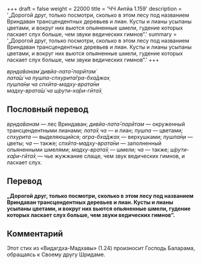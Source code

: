 +++
draft = false
weight = 22000
title = 'ЧЧ Антйа 1.159'
description = '„Дорогой друг, только посмотри, сколько в этом лесу под названием Вриндаван трансцендентных деревьев и лиан. Кусты и лианы усыпаны цветами, и вокруг них вьются опьяненные шмели, гудение которых ласкает слух больше, чем звуки ведических гимнов“.'
summary = '„Дорогой друг, только посмотри, сколько в этом лесу под названием Вриндаван трансцендентных деревьев и лиан. Кусты и лианы усыпаны цветами, и вокруг них вьются опьяненные шмели, гудение которых ласкает слух больше, чем звуки ведических гимнов“.'
+++

_вр̣нда̄ванам̇ дивйа-лата̄-парӣтам̇  
лата̄ш́ ча пушпа-спхурита̄гра-бха̄джах̣  
пушпа̄н̣и ча спхӣта-мадху-врата̄ни  
мадху-врата̄ш́ ча ш́рути-ха̄ри-гӣта̄х̣_

## Пословный перевод

_вр̣нда̄ванам_ — лес Вриндаван; _дивйа_\-_лата̄_\-_парӣтам_ — окруженный трансцендентными лианами; _лата̄х̣_ _ча_ — и лиан; _пушпа_ — цветами; _спхурита_ — выделяющийся; _агра_\-_бха̄джах̣_ — верхушками; _пушпа̄н̣и_ — цветы; _ча_ — также; _спхӣта_\-_мадху_\-_врата̄ни_ — заполненный опьяненными шмелями; _мадху_\-_врата̄х̣_ — шмели; _ча_ — также; _ш́рути_\-_ха̄ри_\-_гӣта̄х̣_ — чье жужжание слаще, чем звук ведических гимнов, и ласкает слух.

## Перевод

**„Дорогой друг, только посмотри, сколько в этом лесу под названием Вриндаван трансцендентных деревьев и лиан. Кусты и лианы усыпаны цветами, и вокруг них вьются опьяненные шмели, гудение которых ласкает слух больше, чем звуки ведических гимнов“.**

## Комментарий

Этот стих из «Видагдха-Мадхавы» (1.24) произносит Господь Баларама, обращаясь к Своему другу Шридаме.
